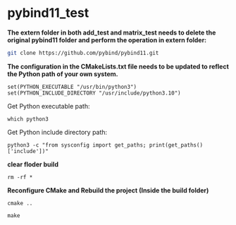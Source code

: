 # pybind11_test

**The extern folder in both add_test and matrix_test needs to delete the original pybind11 folder and perform the operation in extern folder:**

```bash
git clone https://github.com/pybind/pybind11.git
```

**The configuration in the CMakeLists.txt file needs to be updated to reflect the Python path of your own system.**


```
set(PYTHON_EXECUTABLE "/usr/bin/python3")
set(PYTHON_INCLUDE_DIRECTORY "/usr/include/python3.10")
```

Get Python executable path:

```
which python3
```

Get Python include directory path:

```
python3 -c "from sysconfig import get_paths; print(get_paths()['include'])"

```

**clear floder build**

```
rm -rf *
```

**Reconfigure CMake and Rebuild the project (Inside the build folder)**

```
cmake ..

make
```


